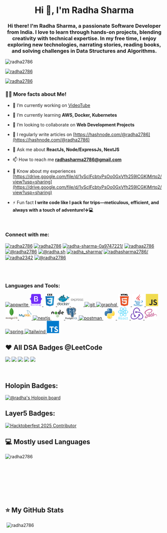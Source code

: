 <h1 align="center">Hi 👋, I'm Radha Sharma</h1>


<h3 align="center">Hi there! I'm Radha Sharma, a passionate Software Developer from India. I love to learn through hands-on projects, blending creativity with technical expertise. In my free time, I enjoy exploring new technologies, narrating stories, reading books, and solving challenges in Data Structures and Algorithms.</h3>


<p align="left"> <img src="https://komarev.com/ghpvc/?username=radha2786&label=Profile%20views&color=0e75b6&style=flat" alt="radha2786" /> </p>

<p align="left"> <a href="https://twitter.com/radha2786" target="blank"><img src="https://img.shields.io/twitter/follow/radha2786?logo=twitter&style=for-the-badge" alt="radha2786" /></a> </p>
<p align="left"> <a href="https://github.com/ryo-ma/github-profile-trophy"><img src="https://github-profile-trophy.vercel.app/?username=radha2786" alt="radha2786" /></a> </p>

### 🙋‍♂️ More facts about Me!
- 🔭 I’m currently working on [VideoTube](https://github.com/Radha2786/Backend-Mega-Project)

- 🌱 I’m currently learning **AWS, Docker, Kubernetes**

- 👯 I’m looking to collaborate on **Web Development Projects**

- 📝 I regularly write articles on [https://hashnode.com/@radha2786](https://hashnode.com/@radha2786)

- 💬 Ask me about **ReactJs, Node/ExpressJs, NextJS**

- 📫 How to reach me **radhasharma2786@gmail.com**

- 📄 Know about my experiences [https://drive.google.com/file/d/1ySclFcbtyPsOo0GxVfh259lCGKlMrto2/view?usp=sharing](https://drive.google.com/file/d/1ySclFcbtyPsOo0GxVfh259lCGKlMrto2/view?usp=sharing)

- ⚡ Fun fact **I write code like I pack for trips—meticulous, efficient, and always with a touch of adventure!✈️💻**

<!-- <br/> -->
<br/>

<h3 align="left">Connect with me:</h3>
<p align="left">
<a href="https://dev.to/radha2786" target="blank"><img align="center" src="https://raw.githubusercontent.com/rahuldkjain/github-profile-readme-generator/master/src/images/icons/Social/devto.svg" alt="radha2786" height="30" width="40" /></a>
<a href="https://twitter.com/radha2786" target="blank"><img align="center" src="https://raw.githubusercontent.com/rahuldkjain/github-profile-readme-generator/master/src/images/icons/Social/twitter.svg" alt="radha2786" height="30" width="40" /></a>
<a href="https://linkedin.com/in/radha-sharma-0a9747221/" target="blank"><img align="center" src="https://raw.githubusercontent.com/rahuldkjain/github-profile-readme-generator/master/src/images/icons/Social/linked-in-alt.svg" alt="radha-sharma-0a9747221/" height="30" width="40" /></a>
<a href="https://instagram.com/radhaa2786" target="blank"><img align="center" src="https://raw.githubusercontent.com/rahuldkjain/github-profile-readme-generator/master/src/images/icons/Social/instagram.svg" alt="radhaa2786" height="30" width="40" /></a>
<a href="https://hashnode.com/@radha2786" target="blank"><img align="center" src="https://raw.githubusercontent.com/rahuldkjain/github-profile-readme-generator/master/src/images/icons/Social/hashnode.svg" alt="@radha2786" height="30" width="40" /></a>
<a href="https://medium.com/@radha.sh" target="blank"><img align="center" src="https://raw.githubusercontent.com/rahuldkjain/github-profile-readme-generator/master/src/images/icons/Social/medium.svg" alt="@radha.sh" height="30" width="40" /></a>
<a href="https://www.leetcode.com/radha_sharma/" target="blank"><img align="center" src="https://raw.githubusercontent.com/rahuldkjain/github-profile-readme-generator/master/src/images/icons/Social/leet-code.svg" alt="radha_sharma/" height="30" width="40" /></a>
<a href="https://auth.geeksforgeeks.org/user/radhasharma2786/" target="blank"><img align="center" src="https://raw.githubusercontent.com/rahuldkjain/github-profile-readme-generator/master/src/images/icons/Social/geeks-for-geeks.svg" alt="radhasharma2786/" height="30" width="40" /></a>
<a href="https://discord.gg/radha2342" target="blank"><img align="center" src="https://raw.githubusercontent.com/rahuldkjain/github-profile-readme-generator/master/src/images/icons/Social/discord.svg" alt="radha2342" height="30" width="40" /></a>
<a href="/@radha2786" target="blank"><img align="center" src="https://raw.githubusercontent.com/rahuldkjain/github-profile-readme-generator/master/src/images/icons/Social/rss.svg" alt="@radha2786" height="30" width="40" /></a>
</p>

<br/>
<br/>


<h3 align="left">Languages and Tools:</h3>
<p align="left"> <a href="https://appwrite.io" target="_blank" rel="noreferrer"> <img src="https://www.vectorlogo.zone/logos/appwriteio/appwriteio-icon.svg" alt="appwrite" width="40" height="40"/> </a> <a href="https://getbootstrap.com" target="_blank" rel="noreferrer"> <img src="https://raw.githubusercontent.com/devicons/devicon/master/icons/bootstrap/bootstrap-plain-wordmark.svg" alt="bootstrap" width="40" height="40"/> </a> <a href="https://www.w3schools.com/css/" target="_blank" rel="noreferrer"> <img src="https://raw.githubusercontent.com/devicons/devicon/master/icons/css3/css3-original-wordmark.svg" alt="css3" width="40" height="40"/> </a> <a href="https://www.docker.com/" target="_blank" rel="noreferrer"> <img src="https://raw.githubusercontent.com/devicons/devicon/master/icons/docker/docker-original-wordmark.svg" alt="docker" width="40" height="40"/> </a> <a href="https://expressjs.com" target="_blank" rel="noreferrer"> <img src="https://raw.githubusercontent.com/devicons/devicon/master/icons/express/express-original-wordmark.svg" alt="express" width="40" height="40"/> </a> <a href="https://git-scm.com/" target="_blank" rel="noreferrer"> <img src="https://www.vectorlogo.zone/logos/git-scm/git-scm-icon.svg" alt="git" width="40" height="40"/> </a> <a href="https://graphql.org" target="_blank" rel="noreferrer"> <img src="https://www.vectorlogo.zone/logos/graphql/graphql-icon.svg" alt="graphql" width="40" height="40"/> </a> <a href="https://www.w3.org/html/" target="_blank" rel="noreferrer"> <img src="https://raw.githubusercontent.com/devicons/devicon/master/icons/html5/html5-original-wordmark.svg" alt="html5" width="40" height="40"/> </a> <a href="https://www.java.com" target="_blank" rel="noreferrer"> <img src="https://raw.githubusercontent.com/devicons/devicon/master/icons/java/java-original.svg" alt="java" width="40" height="40"/> </a> <a href="https://developer.mozilla.org/en-US/docs/Web/JavaScript" target="_blank" rel="noreferrer"> <img src="https://raw.githubusercontent.com/devicons/devicon/master/icons/javascript/javascript-original.svg" alt="javascript" width="40" height="40"/> </a> <a href="https://www.mongodb.com/" target="_blank" rel="noreferrer"> <img src="https://raw.githubusercontent.com/devicons/devicon/master/icons/mongodb/mongodb-original-wordmark.svg" alt="mongodb" width="40" height="40"/> </a> <a href="https://www.mysql.com/" target="_blank" rel="noreferrer"> <img src="https://raw.githubusercontent.com/devicons/devicon/master/icons/mysql/mysql-original-wordmark.svg" alt="mysql" width="40" height="40"/> </a> <a href="https://nextjs.org/" target="_blank" rel="noreferrer"> <img src="https://cdn.worldvectorlogo.com/logos/nextjs-2.svg" alt="nextjs" width="40" height="40"/> </a> <a href="https://nodejs.org" target="_blank" rel="noreferrer"> <img src="https://raw.githubusercontent.com/devicons/devicon/master/icons/nodejs/nodejs-original-wordmark.svg" alt="nodejs" width="40" height="40"/> </a> <a href="https://www.postgresql.org" target="_blank" rel="noreferrer"> <img src="https://raw.githubusercontent.com/devicons/devicon/master/icons/postgresql/postgresql-original-wordmark.svg" alt="postgresql" width="40" height="40"/> </a> <a href="https://postman.com" target="_blank" rel="noreferrer"> <img src="https://www.vectorlogo.zone/logos/getpostman/getpostman-icon.svg" alt="postman" width="40" height="40"/> </a> <a href="https://www.python.org" target="_blank" rel="noreferrer"> <img src="https://raw.githubusercontent.com/devicons/devicon/master/icons/python/python-original.svg" alt="python" width="40" height="40"/> </a> <a href="https://reactjs.org/" target="_blank" rel="noreferrer"> <img src="https://raw.githubusercontent.com/devicons/devicon/master/icons/react/react-original-wordmark.svg" alt="react" width="40" height="40"/> </a> <a href="https://redux.js.org" target="_blank" rel="noreferrer"> <img src="https://raw.githubusercontent.com/devicons/devicon/master/icons/redux/redux-original.svg" alt="redux" width="40" height="40"/> </a> <a href="https://sass-lang.com" target="_blank" rel="noreferrer"> <img src="https://raw.githubusercontent.com/devicons/devicon/master/icons/sass/sass-original.svg" alt="sass" width="40" height="40"/> </a> <a href="https://spring.io/" target="_blank" rel="noreferrer"> <img src="https://www.vectorlogo.zone/logos/springio/springio-icon.svg" alt="spring" width="40" height="40"/> </a> <a href="https://tailwindcss.com/" target="_blank" rel="noreferrer"> <img src="https://www.vectorlogo.zone/logos/tailwindcss/tailwindcss-icon.svg" alt="tailwind" width="40" height="40"/> </a> <a href="https://www.typescriptlang.org/" target="_blank" rel="noreferrer"> <img src="https://raw.githubusercontent.com/devicons/devicon/master/icons/typescript/typescript-original.svg" alt="typescript" width="40" height="40"/> </a> </p>

## :heart: All DSA Badges @LeetCode
<img src="https://assets.leetcode.com/static_assets/marketing/2024-100.gif" width="60px"></img>
<img src="https://assets.leetcode.com/static_assets/marketing/2024-50.gif" width="60px"></img>
<img src="https://assets.leetcode.com/static_assets/marketing/2023-50.gif" width="60px"></img>
<img src="https://assets.leetcode.com/static_assets/marketing/2023-100.gif" width="60px"></img>
<img src="https://assets.leetcode.com/static_assets/marketing/365.gif" width="65px"></img>

<!-- <br/> -->
<br/>

## Holopin Badges:
[![@radha's Holopin board](https://holopin.me/radha)](https://holopin.io/@radha)

## Layer5 Badges:
[![Hacktoberfest 2025 Contributor](https://badges.layer5.io/assets/badges/hacktoberfest-contributor-2025/hacktoberfest25-badge.png)](https://cloud.layer5.io/user/e68acaaf-14bb-405e-a5e8-3224f263ece9?tab=badges&badge=hacktoberfest25)


## :computer: Mostly used Languages

<p><img align="left" src="https://github-readme-stats.vercel.app/api/top-langs?username=radha2786&show_icons=true&locale=en&layout=compact&theme=react&hide_border=true&bg_color=0D1117" alt="radha2786" /></p>

<br/>
<br/>

<br/>
<br/>

<br/>
<br/>

<br/>
<br/>

## :star: My GitHub Stats

<p>&nbsp;<img align="center" src="https://github-readme-stats.vercel.app/api?username=radha2786&show_icons=true&theme=react&hide_border=true&bg_color=0D1117" alt="radha2786" /></p>

